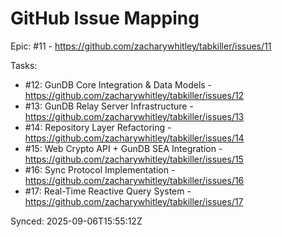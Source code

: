 # GitHub Issue Mapping

Epic: #11 - https://github.com/zacharywhitley/tabkiller/issues/11

Tasks:
- #12: GunDB Core Integration & Data Models - https://github.com/zacharywhitley/tabkiller/issues/12
- #13: GunDB Relay Server Infrastructure - https://github.com/zacharywhitley/tabkiller/issues/13
- #14: Repository Layer Refactoring - https://github.com/zacharywhitley/tabkiller/issues/14
- #15: Web Crypto API + GunDB SEA Integration - https://github.com/zacharywhitley/tabkiller/issues/15
- #16: Sync Protocol Implementation - https://github.com/zacharywhitley/tabkiller/issues/16
- #17: Real-Time Reactive Query System - https://github.com/zacharywhitley/tabkiller/issues/17

Synced: 2025-09-06T15:55:12Z
